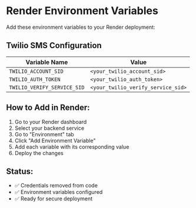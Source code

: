 # Render Environment Variables

Add these environment variables to your Render deployment:

## Twilio SMS Configuration

| Variable Name | Value |
|---------------|-------|
| `TWILIO_ACCOUNT_SID` | `<your_twilio_account_sid>` |
| `TWILIO_AUTH_TOKEN` | `<your_twilio_auth_token>` |
| `TWILIO_VERIFY_SERVICE_SID` | `<your_twilio_verify_service_sid>` |

## How to Add in Render:

1. Go to your Render dashboard
2. Select your backend service
3. Go to "Environment" tab
4. Click "Add Environment Variable"
5. Add each variable with its corresponding value
6. Deploy the changes

## Status:
- ✅ Credentials removed from code
- ✅ Environment variables configured
- ✅ Ready for secure deployment